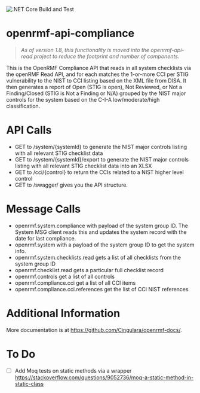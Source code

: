 ![.NET Core Build and Test](https://github.com/Cingulara/openrmf-api-compliance/workflows/.NET%20Core%20Build%20and%20Test/badge.svg)

# openrmf-api-compliance

> *As of version 1.8, this functionality is moved into the openrmf-api-read project to reduce the footprint and number of components.*

This is the OpenRMF Compliance API that reads in all system checklists via the openRMF Read API, 
and for each matches the 1-or-more CCI per STIG vulnerability to the NIST to CCI listing based on 
the XML file from DISA. It then generates a report of Open (STIG is open), Not Reviewed, or Not a Finding/Closed
(STIG is Not a Finding or N/A) grouped by the NIST major controls for the system based on the C-I-A 
low/moderate/high classification.

# API Calls

* GET to /system/{systemId} to generate the NIST major controls listing with all relevant STIG checklist data
* GET to /system/{systemId}/export to generate the NIST major controls listing with all relevant STIG checklist data into an XLSX
* GET to /cci/{control} to return the CCIs related to a NIST higher level control
* GET to /swagger/ gives you the API structure.

# Message Calls
* openrmf.system.compliance with payload of the system group ID. The System MSG client reads this and updates the system record with the date for last compliance.
* openrmf.system with a payload of the system group ID to get the system info.
* openrmf.system.checklists.read gets a list of all checklists from the system group ID
* openrmf.checklist.read gets a particular full checklist record
* openrmf.controls get a list of all controls
* openrmf.compliance.cci get a list of all CCI items
* openrmf.compliance.cci.references get the list of CCI NIST references

# Additional Information
More documentation is at https://github.com/Cingulara/openrmf-docs/.

# To Do
* [ ] Add Moq tests on static methods via a wrapper https://stackoverflow.com/questions/9052736/moq-a-static-method-in-static-class